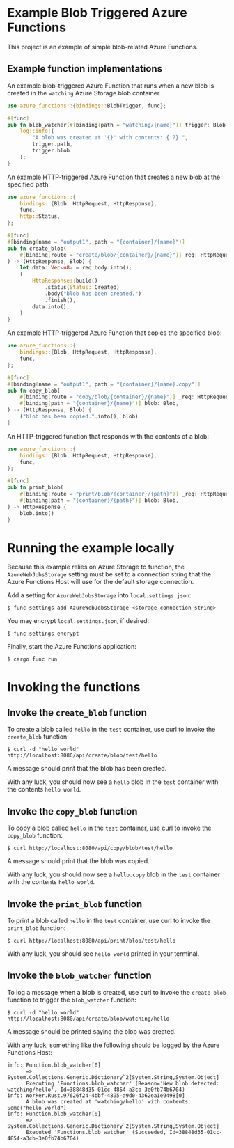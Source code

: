 # Example Blob Triggered Azure Functions

This project is an example of simple blob-related Azure Functions.

## Example function implementations

An example blob-triggered Azure Function that runs when a new blob is created 
in the `watching` Azure Storage blob container.

```rust
use azure_functions::{bindings::BlobTrigger, func};

#[func]
pub fn blob_watcher(#[binding(path = "watching/{name}")] trigger: BlobTrigger) {
    log::info!(
        "A blob was created at '{}' with contents: {:?}.",
        trigger.path,
        trigger.blob
    );
}
```

An example HTTP-triggered Azure Function that creates a new blob at the specified path:

```rust
use azure_functions::{
    bindings::{Blob, HttpRequest, HttpResponse},
    func,
    http::Status,
};

#[func]
#[binding(name = "output1", path = "{container}/{name}")]
pub fn create_blob(
    #[binding(route = "create/blob/{container}/{name}")] req: HttpRequest,
) -> (HttpResponse, Blob) {
    let data: Vec<u8> = req.body.into();
    (
        HttpResponse::build()
            .status(Status::Created)
            .body("blob has been created.")
            .finish(),
        data.into(),
    )
}
```

An example HTTP-triggered Azure Function that copies the specified blob:

```rust
use azure_functions::{
    bindings::{Blob, HttpRequest, HttpResponse},
    func,
};

#[func]
#[binding(name = "output1", path = "{container}/{name}.copy")]
pub fn copy_blob(
    #[binding(route = "copy/blob/{container}/{name}")] _req: HttpRequest,
    #[binding(path = "{container}/{name}")] blob: Blob,
) -> (HttpResponse, Blob) {
    ("blob has been copied.".into(), blob)
}
```

An HTTP-triggered function that responds with the contents of a blob:

```rust
use azure_functions::{
    bindings::{Blob, HttpRequest, HttpResponse},
    func,
};

#[func]
pub fn print_blob(
    #[binding(route = "print/blob/{container}/{path}")] _req: HttpRequest,
    #[binding(path = "{container}/{path}")] blob: Blob,
) -> HttpResponse {
    blob.into()
}
```

# Running the example locally

Because this example relies on Azure Storage to function, the `AzureWebJobsStorage`
setting must be set to a connection string that the Azure Functions Host will use for
the default storage connection.

Add a setting for `AzureWebJobsStorage` into `local.settings.json`:

```
$ func settings add AzureWebJobsStorage <storage_connection_string>
```

You may encrypt `local.settings.json`, if desired:

```
$ func settings encrypt
```

Finally, start the Azure Functions application:

```
$ cargo func run
```

# Invoking the functions

## Invoke the `create_blob` function

To create a blob called `hello` in the `test` container, use curl to invoke the `create_blob` function:

```
$ curl -d "hello world" http://localhost:8080/api/create/blob/test/hello
```

A message should print that the blob has been created.

With any luck, you should now see a `hello` blob in the `test` container with the contents `hello world`.

## Invoke the `copy_blob` function

To copy a blob called `hello` in the `test` container, use curl to invoke the `copy_blob` function:

```
$ curl http://localhost:8080/api/copy/blob/test/hello
```

A message should print that the blob was copied.

With any luck, you should now see a `hello.copy` blob in the `test` container with the contents `hello world`.

## Invoke the `print_blob` function

To print a blob called `hello` in the `test` container, use curl to invoke the `print_blob` function:

```
$ curl http://localhost:8080/api/print/blob/test/hello
```

With any luck, you should see `hello world` printed in your terminal.

## Invoke the `blob_watcher` function

To log a message when a blob is created, use curl to invoke the `create_blob` function to trigger the `blob_watcher` function:

```
$ curl -d "hello world" http://localhost:8080/api/create/blob/watching/hello
```

A message should be printed saying the blob was created.

With any luck, something like the following should be logged by the Azure Functions Host:

```
info: Function.blob_watcher[0]
      => System.Collections.Generic.Dictionary`2[System.String,System.Object]
      Executing 'Functions.blob_watcher' (Reason='New blob detected: watching/hello', Id=38848d35-01cc-4854-a3cb-3e0fb74b6704)
info: Worker.Rust.97626f24-4bbf-4895-a9d0-4362ea1e9498[0]
      A blob was created at 'watching/hello' with contents: Some("hello world")
info: Function.blob_watcher[0]
      => System.Collections.Generic.Dictionary`2[System.String,System.Object]
      Executed 'Functions.blob_watcher' (Succeeded, Id=38848d35-01cc-4854-a3cb-3e0fb74b6704)
```
